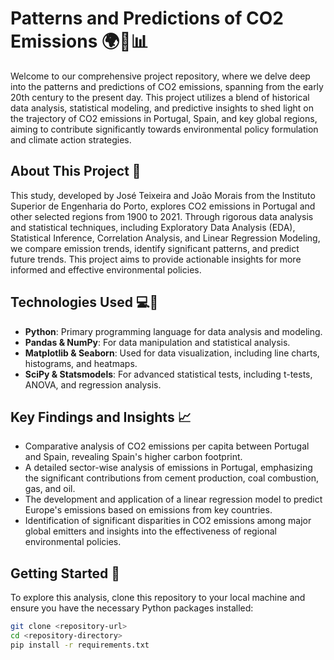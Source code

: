 # Patterns and Predictions of CO2 Emissions 🌍💨📊

Welcome to our comprehensive project repository, where we delve deep into the patterns and predictions of CO2 emissions, spanning from the early 20th century to the present day. This project utilizes a blend of historical data analysis, statistical modeling, and predictive insights to shed light on the trajectory of CO2 emissions in Portugal, Spain, and key global regions, aiming to contribute significantly towards environmental policy formulation and climate action strategies.

## About This Project 📘

This study, developed by José Teixeira and João Morais from the Instituto Superior de Engenharia do Porto, explores CO2 emissions in Portugal and other selected regions from 1900 to 2021. Through rigorous data analysis and statistical techniques, including Exploratory Data Analysis (EDA), Statistical Inference, Correlation Analysis, and Linear Regression Modeling, we compare emission trends, identify significant patterns, and predict future trends. This project aims to provide actionable insights for more informed and effective environmental policies.

## Technologies Used 💻🔬

- **Python**: Primary programming language for data analysis and modeling.
- **Pandas & NumPy**: For data manipulation and statistical analysis.
- **Matplotlib & Seaborn**: Used for data visualization, including line charts, histograms, and heatmaps.
- **SciPy & Statsmodels**: For advanced statistical tests, including t-tests, ANOVA, and regression analysis.

## Key Findings and Insights 📈

- Comparative analysis of CO2 emissions per capita between Portugal and Spain, revealing Spain's higher carbon footprint.
- A detailed sector-wise analysis of emissions in Portugal, emphasizing the significant contributions from cement production, coal combustion, gas, and oil.
- The development and application of a linear regression model to predict Europe's emissions based on emissions from key countries.
- Identification of significant disparities in CO2 emissions among major global emitters and insights into the effectiveness of regional environmental policies.

## Getting Started 🚀

To explore this analysis, clone this repository to your local machine and ensure you have the necessary Python packages installed:

```bash
git clone <repository-url>
cd <repository-directory>
pip install -r requirements.txt
